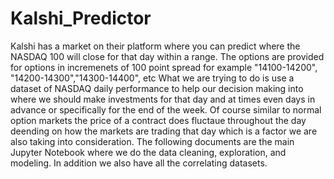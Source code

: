 # Kalshi_Predictor
Kalshi has a market on their platform where you can predict where the NASDAQ 100 will close for that day within a range. The options are provided for options in incremenets of 100 point spread for example "14100-14200", "14200-14300","14300-14400", etc
What we are trying to do is use a dataset of NASDAQ daily performance to help our decision making into where we should make investments for that day and at times even days in advance or specifically for the end of the week. Of course similar to normal option markets the price of a contract does fluctaue throughout the day deending on how the markets are trading that day which is a factor we are also taking into consideration. The following documents are the main Jupyter Notebook where we do the data cleaning, exploration, and modeling. In addition we also have all the correlating datasets.
